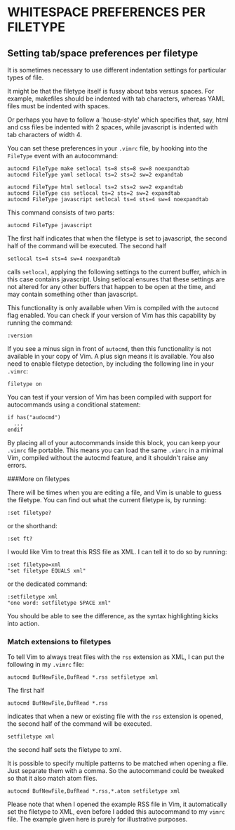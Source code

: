 # WHITESPACE PREFERENCES PER FILETYPE

Setting tab/space preferences per filetype
------------------------------------------

It is sometimes necessary to use different indentation settings for particular types of file.

It might be that the filetype itself is fussy about tabs versus spaces. For example, makefiles should be indented with tab characters, whereas YAML files must be indented with spaces. 

Or perhaps you have to follow a 'house-style' which specifies that, say, html and css files be indented with 2 spaces, while javascript is indented with tab characters of width 4.

You can set these preferences in your `.vimrc` file, by hooking into the `FileType` event with an autocommand:

    autocmd FileType make setlocal ts=8 sts=8 sw=8 noexpandtab
    autocmd FileType yaml setlocal ts=2 sts=2 sw=2 expandtab

    autocmd FileType html setlocal ts=2 sts=2 sw=2 expandtab
    autocmd FileType css setlocal ts=2 sts=2 sw=2 expandtab
    autocmd FileType javascript setlocal ts=4 sts=4 sw=4 noexpandtab

This command consists of two parts:

    autocmd FileType javascript

The first half indicates that when the filetype is set to javascript, the second half of the command will be executed. The second half

    setlocal ts=4 sts=4 sw=4 noexpandtab

calls `setlocal`, applying the following settings to the current buffer, which in this case contains javascript. Using setlocal ensures that these settings are not altered for any other buffers that happen to be open at the time, and may contain something other than javascript.



This functionality is only available when Vim is compiled with the `autocmd` flag enabled. You can check if your version of Vim has this capability by running the command:

    :version

If you see a minus sign in front of `autocmd`, then this functionality is not available in your copy of Vim. A plus sign means it is available. You also need to enable filetype detection, by including the following line in your `.vimrc`:

    filetype on

You can test if your version of Vim has been compiled with support for autocommands using a conditional statement:

    if has("audocmd")
      ...
    endif

By placing all of your autocommands inside this block, you can keep your `.vimrc` file portable. This means you can load the same `.vimrc` in a minimal Vim, compiled without the autocmd feature, and it shouldn't raise any errors.


###More on filetypes

There will be times when you are editing a file, and Vim is unable to guess the filetype. You can find out what the current filetype is, by running:

    :set filetype?

or the shorthand:
  
    :set ft?

I would like Vim to treat this RSS file as XML. I can tell it to do so by running:

    :set filetype=xml
    "set filetype EQUALS xml"

or the dedicated command:

    :setfiletype xml
    "one word: setfiletype SPACE xml"

You should be able to see the difference, as the syntax highlighting kicks into action.

### Match extensions to filetypes

To tell Vim to always treat files with the `rss` extension as XML, I can put the following in my `.vimrc` file:

    autocmd BufNewFile,BufRead *.rss setfiletype xml

The first half

    autocmd BufNewFile,BufRead *.rss

indicates that when a new or existing file with the `rss` extension is opened, the second half of the command will be executed.

    setfiletype xml

the second half sets the filetype to xml. 

It is possible to specify multiple patterns to be matched when opening a file. Just separate them with a comma. So the autocommand could be tweaked so that it also match atom files. 

    autocmd BufNewFile,BufRead *.rss,*.atom setfiletype xml

Please note that when I opened the example RSS file in Vim, it automatically set the filetype to XML, even before I added this autocommand to my `vimrc` file. The example given here is purely for illustrative purposes. 
